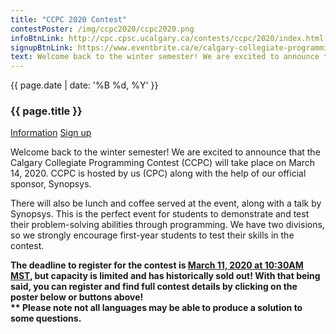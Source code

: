 ```yaml
---
title: "CCPC 2020 Contest"
contestPoster: /img/ccpc2020/ccpc2020.png
infoBtnLink: http://cpc.cpsc.ucalgary.ca/contests/ccpc/2020/index.html
signupBtnLink: https://www.eventbrite.ca/e/calgary-collegiate-programming-contest-2020-tickets-92141324181
text: Welcome back to the winter semester! We are excited to announce that the Calgary Collegiate Programming Contest (CCPC) will take place on March 14, 2020. CCPC is hosted by us (CPC) along with the help of our official sponsor, Synopsys.There will also be lunch and coffee served at the event, along with a talk by Synopsys. This is the perfect event for students to demonstrate and test their problem-solving abilities through programming. We have two divisions, so we strongly encourage first-year students to test their skills in the contest. The deadline to register for the contest is March 11, 2020 at 10:30AM MST, but capacity is limited and has historically sold out! With that being said, you can register and find full contest details by clicking on the poster below or buttons above! Please note not all languages may be able to produce a solution to some questions.
---
```


<div class="card post-dec">      
<div class="card-body">
<div class="container-fluid">   
<div class="row">
<div class = "col-xs-12 col-md-5">

<img class="blog-img rounded mx-auto mr-3" src="{{ page.contestPoster }}" alt="">    

</div>

<div class = "col-xs-12 col-md-7">
<div class = "date-dec"> {{ page.date | date: '%B %d, %Y' }}</div>
<h3 class = "blog-title">{{ page.title }}</h3>      
<div class = "blog-line"></div> 

<div class = "blog-btns">
<a class="btn contest-btn" href="{{ page.infoBtnLink }}" role="button">Information</a>
<a class="btn contest-btn" href="{{ page.signupBtnLink }}" role="button">Sign up</a>
</div>



<p>Welcome back to the winter semester! We are excited to announce that the Calgary Collegiate Programming Contest (CCPC) will take place on March 14, 2020. 
CCPC is hosted by us (CPC) along with the help of our official sponsor, Synopsys. </p>

<p>There will also be lunch and coffee served at the event, along with a talk by Synopsys. 
This is the perfect event for students to demonstrate and test their problem-solving abilities through programming. We have two divisions, 
so we strongly encourage first-year students to test their skills in the contest.
</p>

<p><b>The deadline to register for the contest is <u>March 11, 2020 at 10:30AM MST</u>, but capacity is limited and has historically sold out! With that being said, 
you can register and find full contest details by clicking on the poster below or buttons above!
<br>** Please note not all languages may be able to produce a solution to some questions.
</b>            

</p>             

</div>
</div>
</div>
</div>
</div>


